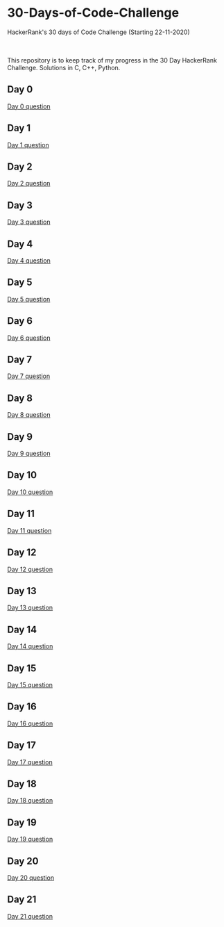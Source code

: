 # 30-Days-of-Code-Challenge
HackerRank's 30 days of Code Challenge (Starting 22-11-2020)

<br><br>
This repository is to keep track of my progress in the 30 Day HackerRank Challenge. Solutions in C, C++, Python.

## Day 0
<a href="https://www.hackerrank.com/challenges/30-hello-world/problem">Day 0 question</a>

## Day 1
<a href="https://www.hackerrank.com/challenges/30-data-types/problem">Day 1 question</a>

## Day 2
<a href="https://www.hackerrank.com/challenges/30-operators/problem">Day 2 question</a>

## Day 3
<a href="https://www.hackerrank.com/challenges/30-conditional-statements/problem">Day 3 question</a>

## Day 4
<a href="https://www.hackerrank.com/challenges/30-class-vs-instance/problem">Day 4 question</a>

## Day 5
<a href="https://www.hackerrank.com/challenges/30-loops/problem">Day 5 question</a>

## Day 6
<a href="https://www.hackerrank.com/challenges/30-review-loop/problem">Day 6 question</a>

## Day 7
<a href="https://www.hackerrank.com/challenges/30-arrays/problem">Day 7 question</a>

## Day 8
<a href="https://www.hackerrank.com/challenges/30-dictionaries-and-maps/problem">Day 8 question</a>

## Day 9
<a href="https://www.hackerrank.com/challenges/30-recursion/problem">Day 9 question</a>

## Day 10
<a href="https://www.hackerrank.com/challenges/30-binary-numbers/problem">Day 10 question</a>

## Day 11
<a href="https://www.hackerrank.com/challenges/30-2d-arrays/problem">Day 11 question</a>

## Day 12
<a href="https://www.hackerrank.com/challenges/30-inheritance/problem">Day 12 question</a>

## Day 13
<a href="https://www.hackerrank.com/challenges/30-abstract-classes/problem">Day 13 question</a>

## Day 14
<a href="https://www.hackerrank.com/challenges/30-scope/problem">Day 14 question</a>

## Day 15
<a href="https://www.hackerrank.com/challenges/30-linked-list/problem">Day 15 question</a>

## Day 16
<a href="https://www.hackerrank.com/challenges/30-exceptions-string-to-integer/problem">Day 16 question</a>

## Day 17
<a href="https://www.hackerrank.com/challenges/30-more-exceptions/problem">Day 17 question</a>

## Day 18
<a href="https://www.hackerrank.com/challenges/30-queues-stacks/problem">Day 18 question</a>

## Day 19
<a href="https://www.hackerrank.com/challenges/30-interfaces/problem">Day 19 question</a>

## Day 20
<a href="https://www.hackerrank.com/challenges/30-sorting/problem">Day 20 question</a>

## Day 21
<a href="https://www.hackerrank.com/challenges/30-generics/problem">Day 21 question</a>
